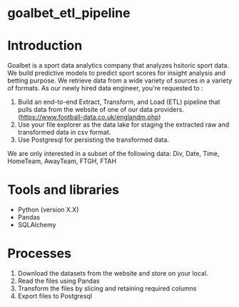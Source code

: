 # goalbet_etl_pipeline

# Introduction

Goalbet is a sport data analytics company that analyzes hsitoric sport data. We build predictive models to predict sport scores for insight analysis and betting purpose. We retrieve data from a wide variety of sources in a variety of formats.
As our newly hired data engineer, you're requested to :
1. Build an end-to-end Extract, Transform, and Load (ETL) pipeline that pulls data from the website of one of our data providers. (https://www.football-data.co.uk/englandm.php)
2. Use your file explorer as the data lake for staging the extracted raw and transformed data in csv format.
3. Use Postgresql for persisting the transformed data.

We are only interested in a subset of the following data:
Div, Date, Time, HomeTeam, AwayTeam, FTGH, FTAH

# Tools and libraries
- Python (version X.X)
- Pandas
- SQLAlchemy

# Processes
1. Download the datasets from the website and store on your local.
2. Read the files using Pandas
3. Transform the files by slicing and retaining required columns
4. Export files to Postgresql  





